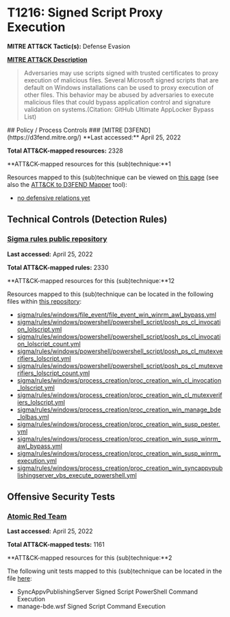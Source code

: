 # T1216: Signed Script Proxy Execution
**MITRE ATT&CK Tactic(s):** Defense Evasion

**[MITRE ATT&CK Description](https://attack.mitre.org/techniques/T1216)**
<blockquote>Adversaries may use scripts signed with trusted certificates to proxy execution of malicious files. Several Microsoft signed scripts that are default on Windows installations can be used to proxy execution of other files. This behavior may be abused by adversaries to execute malicious files that could bypass application control and signature validation on systems.(Citation: GitHub Ultimate AppLocker Bypass List)</blockquote>
## Policy / Process Controls
### [MITRE D3FEND](https://d3fend.mitre.org/)
**Last accessed:** April 25, 2022

**Total ATT&CK-mapped resources:** 2328

**ATT&CK-mapped resources for this (sub)technique:**1

Resources mapped to this (sub)technique can be viewed on [this page](https://d3fend.mitre.org/) (see also the [ATT&CK to D3FEND Mapper](https://d3fend.mitre.org/tools/attack-mapper) tool):

* [no defensive relations yet](https://d3fend.mitre.org/techniques/d3f:nodefensiverelationsyet)

## Technical Controls (Detection Rules)
### [Sigma rules public repository](https://github.com/SigmaHQ/sigma)
**Last accessed:** April 25, 2022

**Total ATT&CK-mapped rules:** 2330

**ATT&CK-mapped resources for this (sub)technique:**12

Resources mapped to this (sub)technique can be located in the following files within [this repository](https://github.com/SigmaHQ/sigma/tree/master/rules):

* [sigma/rules/windows/file_event/file_event_win_winrm_awl_bypass.yml](https://github.com/SigmaHQ/sigma/blob/master/rules/windows/file_event/file_event_win_winrm_awl_bypass.yml)
* [sigma/rules/windows/powershell/powershell_script/posh_ps_cl_invocation_lolscript.yml](https://github.com/SigmaHQ/sigma/blob/master/rules/windows/powershell/powershell_script/posh_ps_cl_invocation_lolscript.yml)
* [sigma/rules/windows/powershell/powershell_script/posh_ps_cl_invocation_lolscript_count.yml](https://github.com/SigmaHQ/sigma/blob/master/rules/windows/powershell/powershell_script/posh_ps_cl_invocation_lolscript_count.yml)
* [sigma/rules/windows/powershell/powershell_script/posh_ps_cl_mutexverifiers_lolscript.yml](https://github.com/SigmaHQ/sigma/blob/master/rules/windows/powershell/powershell_script/posh_ps_cl_mutexverifiers_lolscript.yml)
* [sigma/rules/windows/powershell/powershell_script/posh_ps_cl_mutexverifiers_lolscript_count.yml](https://github.com/SigmaHQ/sigma/blob/master/rules/windows/powershell/powershell_script/posh_ps_cl_mutexverifiers_lolscript_count.yml)
* [sigma/rules/windows/process_creation/proc_creation_win_cl_invocation_lolscript.yml](https://github.com/SigmaHQ/sigma/blob/master/rules/windows/process_creation/proc_creation_win_cl_invocation_lolscript.yml)
* [sigma/rules/windows/process_creation/proc_creation_win_cl_mutexverifiers_lolscript.yml](https://github.com/SigmaHQ/sigma/blob/master/rules/windows/process_creation/proc_creation_win_cl_mutexverifiers_lolscript.yml)
* [sigma/rules/windows/process_creation/proc_creation_win_manage_bde_lolbas.yml](https://github.com/SigmaHQ/sigma/blob/master/rules/windows/process_creation/proc_creation_win_manage_bde_lolbas.yml)
* [sigma/rules/windows/process_creation/proc_creation_win_susp_pester.yml](https://github.com/SigmaHQ/sigma/blob/master/rules/windows/process_creation/proc_creation_win_susp_pester.yml)
* [sigma/rules/windows/process_creation/proc_creation_win_susp_winrm_awl_bypass.yml](https://github.com/SigmaHQ/sigma/blob/master/rules/windows/process_creation/proc_creation_win_susp_winrm_awl_bypass.yml)
* [sigma/rules/windows/process_creation/proc_creation_win_susp_winrm_execution.yml](https://github.com/SigmaHQ/sigma/blob/master/rules/windows/process_creation/proc_creation_win_susp_winrm_execution.yml)
* [sigma/rules/windows/process_creation/proc_creation_win_syncappvpublishingserver_vbs_execute_powershell.yml](https://github.com/SigmaHQ/sigma/blob/master/rules/windows/process_creation/proc_creation_win_syncappvpublishingserver_vbs_execute_powershell.yml)


## Offensive Security Tests
### [Atomic Red Team](https://github.com/redcanaryco/atomic-red-team)
**Last accessed:** April 25, 2022

**Total ATT&CK-mapped tests:** 1161

**ATT&CK-mapped resources for this (sub)technique:**2

The following unit tests mapped to this (sub)technique can be located in the file [here](https://github.com/redcanaryco/atomic-red-team/tree/master/atomics/T1216/T1216.yaml):

* SyncAppvPublishingServer Signed Script PowerShell Command Execution
* manage-bde.wsf Signed Script Command Execution

